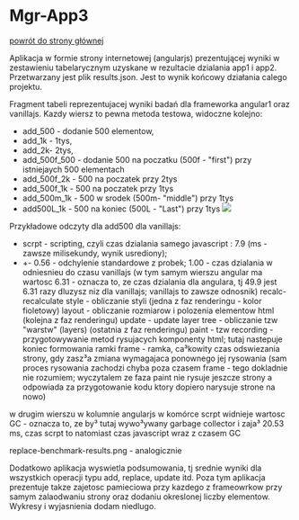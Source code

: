 Mgr-App3
================

[powrót do strony głównej](https://github.com/krzysiekdz/mgr-main) <br>

Aplikacja w formie strony internetowej (angularjs) prezentującej wyniki w zestawieniu tabelarycznym uzyskane w rezultacie dzialania app1 i app2. Przetwarzany jest plik results.json. Jest to wynik końcowy działania calego projektu.



Fragment tabeli reprezentujacej wyniki badań dla frameworka angular1 oraz vanillajs. Kazdy wiersz to pewna metoda testowa, widoczne kolejno: 
- add_500 - dodanie 500 elementow, 
- add_1k - 1tys,
- add_2k-  2tys,
- add_500f_500 - dodanie 500 na poczatku (500f - "first") przy istniejaych 500 elementach 
- add_500f_2k - 500 na poczatek przy 2tys
- add_500f_1k - 500 na poczatek przy 1tys 
- add_500m_1k - 500 w srodek (500m- "middle") przy 1tys 
- add500L_1k - 500 na koniec (500L - "Last") przy 1tys 
![](http://i.imgur.com/Ty3pF0G.png)


Przykładowe odczyty dla add500 dla vanillajs: 
- scrpt - scripting, czyli czas dzialania samego javascript : 7.9 (ms - zawsze milisekundy, wynik usrediony); 
 - +- 0.56 - odchylenie standardowe z probek; 1.00 - czas dzialania w odniesnieu do czasu vanillajs (w tym samym wierszu angular ma wartosc 6.31 - oznacza to, ze czas dzialania dla angulara, tj 49.9 jest 6.31 razy dluzysz niz dla vanillajs; vanillajs to zawsze odnosnik)
recalc- recalculate style - obliczanie styli (jedna z faz renderingu - kolor fioletowy)
layout - obliczanie rozmiarow i polozenia elementow html (kolejna z faz renderingu)
update - update layer tree - obliczanie tzw "warstw" (layers) (ostatnia z faz renderingu)
paint - tzw recording - przygotowywanie metod rysujacych komponenty html; tutaj nastepuje koniec formowania ramki 
frame - ramka, ca³kowity czas odswiezania strony, gdy zasz³a zmiana wymagajaca ponownego jej rysowania (sam proces rysowania zachodzi chyba poza czasem frame - tego dokladnie nie rozumiem; wyczytalem ze faza paint nie rysuje jeszcze strony a odpowiada za przygotowanie kodu ktory dopiero narysuje strone na nowo)

w drugim wierszu w kolumnie angularjs w komórce scrpt widnieje wartosc GC - oznacza to, ze by³ tutaj wywo³ywany garbage collector i zaja³ 20.53 ms, czas scrpt to natomiast czas javascript wraz z czasem GC


replace-benchmark-results.png - analogicznie

Dodatkowo aplikacja wyswietla podsumowania, tj srednie wyniki dla wszystkich operacji typu add, replace, update itd. Poza tym aplikacja prezentuje takze zajetosc pamieciowa przy kazdego z frameowrkow przy samym zalaodwaniu strony oraz dodaniu okreslonej liczby elementow. Wykresy i wyjasnienia dodam niedlugo.
